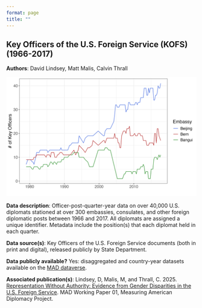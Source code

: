 ```yaml
---
format: page
title: ""
---
```


## Key Officers of the U.S. Foreign Service (KOFS) (1966-2017)

**Authors**: David Lindsey, Matt Malis, Calvin Thrall

![officersplot](assets/select_emb_growth_plot.png)

**Data description**: Officer-post-quarter-year data on over 40,000 U.S. diplomats stationed at over 300 embassies, consulates, and other foreign diplomatic posts between 1966 and 2017. All diplomats are assigned a unique identifier. Metadata include the position(s) that each diplomat held in each quarter. 

**Data source(s)**: Key Officers of the U.S. Foreign Service documents (both in print and digital), released publicly by State Department.  

**Data publicly available?** Yes: disaggregated and country-year datasets available on the [MAD dataverse](https://doi.org/10.7910/DVN/3IPF8Y).

**Associated publication(s)**: Lindsey, D, Malis, M, and Thrall, C. 2025. [Representation Without Authority: Evidence from Gender Disparities in the U.S. Foreign Service](https://www.calvinthrall.com/assets/lmt_13june2025.pdf). MAD Working Paper 01, Measuring American Diplomacy Project.
